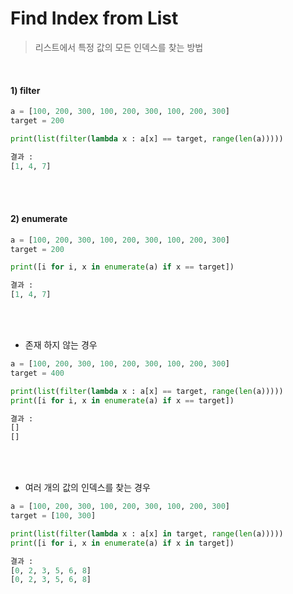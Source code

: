 # Find Index from List

> 리스트에서 특정 값의 모든 인덱스를 찾는 방법

<br/>

#### 1) filter

```python
a = [100, 200, 300, 100, 200, 300, 100, 200, 300]
target = 200

print(list(filter(lambda x : a[x] == target, range(len(a)))))

결과 :
[1, 4, 7]
```

<br/>

<br/>

#### 2) enumerate

```python
a = [100, 200, 300, 100, 200, 300, 100, 200, 300]
target = 200

print([i for i, x in enumerate(a) if x == target])

결과 :
[1, 4, 7]
```

<br/>

<br/>

* 존재 하지 않는 경우

```python
a = [100, 200, 300, 100, 200, 300, 100, 200, 300]
target = 400

print(list(filter(lambda x : a[x] == target, range(len(a)))))
print([i for i, x in enumerate(a) if x == target])

결과 :
[]
[]
```

<br/>

<br/>

* 여러 개의 값의 인덱스를 찾는 경우

```python
a = [100, 200, 300, 100, 200, 300, 100, 200, 300]
target = [100, 300]

print(list(filter(lambda x : a[x] in target, range(len(a)))))
print([i for i, x in enumerate(a) if x in target])

결과 :
[0, 2, 3, 5, 6, 8]
[0, 2, 3, 5, 6, 8]
```

